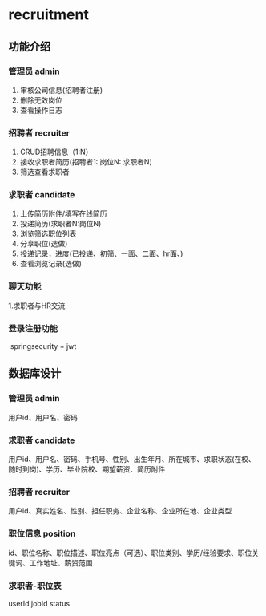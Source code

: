 # recruitment

## 功能介绍
### 管理员 admin

1. 审核公司信息(招聘者注册)
4. 删除无效岗位
5. 查看操作日志

### 招聘者 recruiter

1. CRUD招聘信息（1:N）
2. 接收求职者简历(招聘者1: 岗位N: 求职者N)
3. 筛选查看求职者

### 求职者 candidate

1. 上传简历附件/填写在线简历
2. 投递简历(求职者N:岗位N)
3. 浏览筛选职位列表
4. 分享职位(选做)
5. 投递记录，进度(已投递、初筛、一面、二面、hr面、)
6. 查看浏览记录(选做)

### 聊天功能

   1.求职者与HR交流

### 登录注册功能   

​	springsecurity + jwt

## 数据库设计

### 管理员 admin
用户id、用户名、密码

### 求职者 candidate
用户id、用户名、密码、手机号、性别、出生年月、所在城市、求职状态(在校、随时到岗)、学历、毕业院校、期望薪资、简历附件

### 招聘者 recruiter
用户id、真实姓名、性别、担任职务、企业名称、企业所在地、企业类型

### 职位信息 position
id、职位名称、职位描述、职位亮点（可选）、职位类别、学历/经验要求、职位关键词、工作地址、薪资范围

### 求职者-职位表
userId  jobId  status



